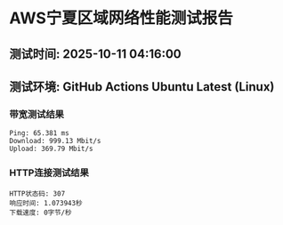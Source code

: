# AWS宁夏区域网络性能测试报告
## 测试时间: 2025-10-11 04:16:00
## 测试环境: GitHub Actions Ubuntu Latest (Linux)

### 带宽测试结果
```
Ping: 65.381 ms
Download: 999.13 Mbit/s
Upload: 369.79 Mbit/s
```

### HTTP连接测试结果
```
HTTP状态码: 307
响应时间: 1.073943秒
下载速度: 0字节/秒
```

